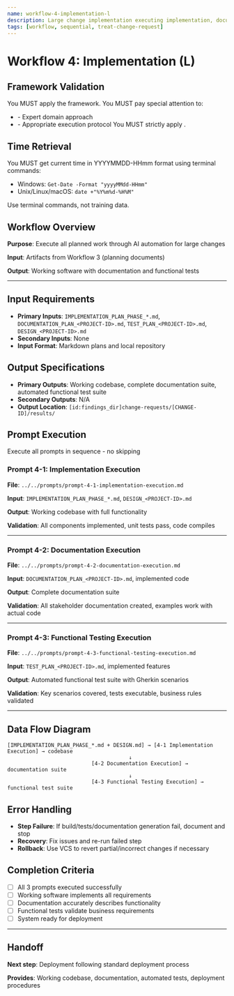 ```yaml
---
name: workflow-4-implementation-l
description: Large change implementation executing implementation, documentation, and testing plans
tags: [workflow, sequential, treat-change-request]
---
```


# Workflow 4: Implementation (L)

## Framework Validation
You MUST apply the <olaf-work-instructions> framework.
You MUST pay special attention to:
- <olaf-general-role-and-behavior> - Expert domain approach
- <olaf-interaction-protocols> - Appropriate execution protocol
You MUST strictly apply <olaf-framework-validation>.

## Time Retrieval
You MUST get current time in YYYYMMDD-HHmm format using terminal commands:
- Windows: `Get-Date -Format "yyyyMMdd-HHmm"`
- Unix/Linux/macOS: `date +"%Y%m%d-%H%M"`

Use terminal commands, not training data.

## Workflow Overview

**Purpose**: Execute all planned work through AI automation for large changes

**Input**: Artifacts from Workflow 3 (planning documents)

**Output**: Working software with documentation and functional tests

---

## Input Requirements
- **Primary Inputs**: `IMPLEMENTATION_PLAN_PHASE_*.md`, `DOCUMENTATION_PLAN_<PROJECT-ID>.md`, `TEST_PLAN_<PROJECT-ID>.md`, `DESIGN_<PROJECT-ID>.md`
- **Secondary Inputs**: None
- **Input Format**: Markdown plans and local repository

## Output Specifications
- **Primary Outputs**: Working codebase, complete documentation suite, automated functional test suite
- **Secondary Outputs**: N/A
- **Output Location**: `[id:findings_dir]change-requests/[CHANGE-ID]/results/`

## Prompt Execution

Execute all prompts in sequence - no skipping

### Prompt 4-1: Implementation Execution

**File**: `../../prompts/prompt-4-1-implementation-execution.md`

**Input**: `IMPLEMENTATION_PLAN_PHASE_*.md`, `DESIGN_<PROJECT-ID>.md`

**Output**: Working codebase with full functionality

**Validation**: All components implemented, unit tests pass, code compiles

---

### Prompt 4-2: Documentation Execution

**File**: `../../prompts/prompt-4-2-documentation-execution.md`

**Input**: `DOCUMENTATION_PLAN_<PROJECT-ID>.md`, implemented code

**Output**: Complete documentation suite

**Validation**: All stakeholder documentation created, examples work with actual code

---

### Prompt 4-3: Functional Testing Execution

**File**: `../../prompts/prompt-4-3-functional-testing-execution.md`

**Input**: `TEST_PLAN_<PROJECT-ID>.md`, implemented features

**Output**: Automated functional test suite with Gherkin scenarios

**Validation**: Key scenarios covered, tests executable, business rules validated

---

## Data Flow Diagram
```text
[IMPLEMENTATION_PLAN_PHASE_*.md + DESIGN.md] → [4-1 Implementation Execution] → codebase
                                       ↓
                           [4-2 Documentation Execution] → documentation suite
                                       ↓
                           [4-3 Functional Testing Execution] → functional test suite
```

## Error Handling
- **Step Failure**: If build/tests/documentation generation fail, document and stop
- **Recovery**: Fix issues and re-run failed step
- **Rollback**: Use VCS to revert partial/incorrect changes if necessary

## Completion Criteria
- [ ] All 3 prompts executed successfully
- [ ] Working software implements all requirements
- [ ] Documentation accurately describes functionality
- [ ] Functional tests validate business requirements
- [ ] System ready for deployment

---

## Handoff

**Next step**: Deployment following standard deployment process

**Provides**: Working codebase, documentation, automated tests, deployment procedures
